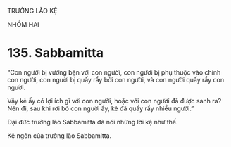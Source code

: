 TRƯỞNG LÃO KỆ

NHÓM HAI

# 135. Sabbamitta

“Con người bị vướng bận với con người, con người bị phụ thuộc vào chính con người, con người bị quấy rầy bởi con người, và con người quấy rầy con người.

Vậy kẻ ấy có lợi ích gì với con người, hoặc với con người đã được sanh ra? Nên đi, sau khi rời bỏ con người ấy, kẻ đã quấy rầy nhiều người.”

Đại đức trưởng lão Sabbamitta đã nói những lời kệ như thế.

Kệ ngôn của trưởng lão Sabbamitta.
